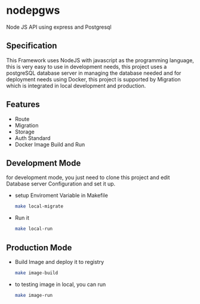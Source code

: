 # nodepgws
Node JS API using express and Postgresql

## Specification
This Framework uses NodeJS with javascript as the programming language, this is very easy to use in development needs, this project uses a postgreSQL database server in managing the database needed and for deployment needs using Docker, this project is supported by Migration which is integrated in local development and production.

## Features
  - Route 
  - Migration
  - Storage
  - Auth Standard
  - Docker Image Build and Run

## Development Mode
for development mode, you just need to clone this project and edit Database server Configuration and set it up.
- setup Enviroment Variable in  Makefile
  ``` bash 
  make local-migrate
  ```
- Run it 
  ``` bash 
  make local-run
  ```
  
## Production Mode
- Build Image and deploy it to registry
  ``` bash 
  make image-build
  ```
- to testing image in local, you can run
  ``` bash
  make image-run
  ```
